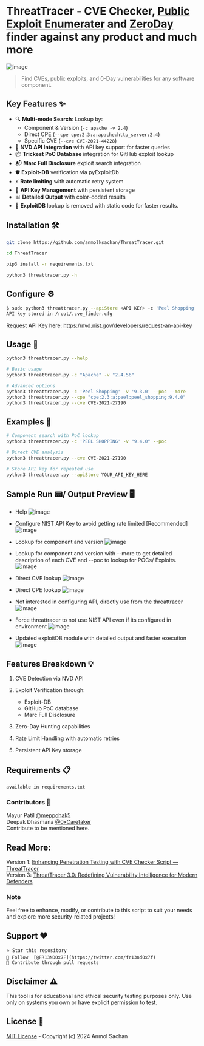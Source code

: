 # ThreatTracer - CVE Checker, [Public Exploit Enumerater](https://github.com/anmolksachan/ThreatTracer/blob/main/README.md#public-exploit) and [ZeroDay](https://github.com/anmolksachan/ThreatTracer/assets/60771253/65328a63-a0dd-4902-b7f9-0346564480dc) finder against any product and much more

<!--![ThreatTracer Banner version 2 1 OLD ](https://github.com/anmolksachan/ThreatTracer/assets/60771253/77092c9f-f3f2-401d-8b16-d4a21a945249)-->
<!--![ThreatTracer Banner version 2 1 ](https://github.com/anmolksachan/ThreatTracer/assets/60771253/58f8e429-700d-4067-a007-518ee00a7ef7)-->
<!--<img alt="Screenshot 2024-02-09 at 7 05 14 PM" src="https://github.com/anmolksachan/ThreatTracer/assets/60771253/1be90c9e-ac0a-4038-b0f5-7aa4e5cde29f">-->
![image](https://github.com/user-attachments/assets/b5745616-d052-4c79-b0b3-774377f41ab0)

> Find CVEs, public exploits, and 0-Day vulnerabilities for any software component.

## Key Features ✨
- 🔍 **Multi-mode Search**: Lookup by:
  - Component & Version (`-c apache -v 2.4`)
  - Direct CPE (`--cpe cpe:2.3:a:apache:http_server:2.4`)
  - Specific CVE (`--cve CVE-2021-44228`)
- 🚀 **NVD API Integration** with API key support for faster queries
- 📦 **Trickest PoC Database** integration for GitHub exploit lookup
- 📬 **Marc Full Disclosure** exploit search integration
- 🛡️ **Exploit-DB** verification via pyExploitDb
- ⚡ **Rate limiting** with automatic retry system
- 🔐 **API Key Management** with persistent storage
- 📊 **Detailed Output** with color-coded results
- 🚧 **ExploitDB** lookup is removed with static code for faster results.

## Installation 🛠️
```bash
git clone https://github.com/anmolksachan/ThreatTracer.git
```
```bash
cd ThreatTracer
```
```bash
pip3 install -r requirements.txt
```
```bash
python3 threattracer.py -h
```

## Configure ⚙️
```bash 
$ sudo python3 threattracer.py --apiStore <API KEY> -c 'Peel Shopping' -v '9.3.0'
API key stored in /root/.cve_finder.cfg
```
Request API Key here: https://nvd.nist.gov/developers/request-an-api-key

## Usage 🚀
```bash
python3 threattracer.py --help

# Basic usage
python3 threattracer.py -c "Apache" -v "2.4.56"

# Advanced options
python3 threattracer.py -c 'Peel Shopping' -v '9.3.0' --poc --more
python3 threattracer.py --cpe "cpe:2.3:a:peel:peel_shopping:9.4.0" 
python3 threattracer.py --cve CVE-2021-27190
```

## Examples 📌 
```bash
# Component search with PoC lookup
python3 threattracer.py -c 'PEEL SHOPPING' -v "9.4.0" --poc

# Direct CVE analysis
python3 threattracer.py --cve CVE-2021-27190

# Store API key for repeated use
python3 threattracer.py --apiStore YOUR_API_KEY_HERE
```

## Sample Run 📟/ Output Preview 🖥️
- Help
![image](https://github.com/user-attachments/assets/ab47f588-9388-4268-b531-73e92a0a4fc1)

- Configure NIST API Key to avoid getting rate limited [Recommended]
![image](https://github.com/user-attachments/assets/714ddb75-b6d3-4f40-b18f-9106946e489b)

- Lookup for component and version
![image](https://github.com/user-attachments/assets/69b3d89e-26db-4a2b-8a68-e319341200f0)

- Lookup for component and version with --more to get detailed description of each CVE and --poc to lookup for POCs/ Exploits.
![image](https://github.com/user-attachments/assets/8b95be75-77c3-4a3c-ba4c-ab2a8326b717)

- Direct CVE lookup
![image](https://github.com/user-attachments/assets/60975b92-cee9-43e6-a63e-edf12a60c715)

- Direct CPE lookup
![image](https://github.com/user-attachments/assets/48bbaf6d-2c1d-4d59-97ef-a766f78b9d5e)

- Not interested in configuring API, directly use from the threattracer
![image](https://github.com/user-attachments/assets/20cedf8a-3592-4c38-a10a-7df5b154bbfd)

- Force threattracer to not use NIST API even if its configured in environment
![image](https://github.com/user-attachments/assets/e05eea1a-8eb0-46eb-b56a-19692b6e657c)

- Updated exploitDB module with detailed output and faster execution
![image](https://github.com/user-attachments/assets/ed09433d-b850-4e8b-9fcb-b297087aebaf)

## Features Breakdown 💡 

   1. CVE Detection  via NVD API
   2. Exploit Verification  through:
        - Exploit-DB
        - GitHub PoC database
        - Marc Full Disclosure
         
   3. Zero-Day Hunting  capabilities
   4. Rate Limit Handling  with automatic retries
   5. Persistent API Key  storage

## Requirements 📋 

    available in requirements.txt

### Contributors 🤝
Mayur Patil [@meppohak5](https://github.com/meppohak5) <br>
Deepak Dhasmana [@0xCaretaker](https://github.com/0xCaretaker) <br>
Contribute to be mentioned here.

## Read More:
Version 1: [Enhancing Penetration Testing with CVE Checker Script — ThreatTracer](https://anmolksachan.medium.com/enhancing-penetration-testing-with-cve-checker-script-threattracer-p-484487747a77)<br>
Version 3: [ThreatTracer 3.0: Redefining Vulnerability Intelligence for Modern Defenders](https://anmolksachan.medium.com/threattracer-3-0-redefining-vulnerability-intelligence-for-modern-defenders-7661ffc11873)

### Note
Feel free to enhance, modify, or contribute to this script to suit your needs and explore more security-related projects!

## Support ❤️ 

    ⭐ Star this repository
    📣 Follow  [@FR13ND0x7F](https://twitter.com/fr13nd0x7f)
    🤝 Contribute through pull requests

## Disclaimer ⚠️ 

This tool is for educational and ethical security testing purposes only. Use only on systems you own or have explicit permission to test. 

## License 📜 

[MIT License](https://github.com/anmolksachan/ThreatTracer?tab=MIT-1-ov-file#readme)  - Copyright (c) 2024 Anmol Sachan 
